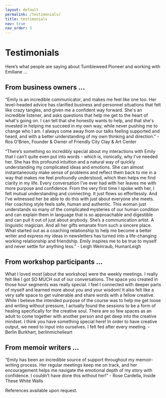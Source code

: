 ```yaml
---
layout: default
permalink: /testimonials/
title: testimonials
nav: true
nav_order: 3
---
```


# Testimonials 

Here’s what people are saying about Tumbleweed Pioneer and working with Emiliane … 

## From business owners … 
“Emily is an incredible communicator, and makes me feel like one too. Her level-headed advice has clarified business and personnel situations that felt like crazy tangles, and given me a confident way forward. She's an incredible listener, and asks questions that help me get to the heart of what's going on. I can tell that she honestly wants to help, and that she's invested in helping me succeed in my own way, while never pushing me to change who I am. I always come away from our talks feeling supported and heard, and with a better understanding of my own thinking and direction.” - Ros O’Brien, Founder & Owner of Friendly City Clay & Art Center 

“There’s something so incredibly special about my interactions with Emily that I can’t quite even put into words - which is,  ironically, why I've needed her. She has this profound intuition and a natural way of quickly understanding my complicated ideas and emotions.  She can almost instantaneously make sense of problems and reflect them back to me in a way that makes me feel profoundly understood, which then helps me find clarity in my life. Every conversation I’ve ever had with her leaves me with more purpose and confidence. From the very first time I spoke with her, I felt mutual understanding and connecting. It just flows so effortlessly. And I’ve witnessed her be able to do this with just about everyone she meets. 
Her coaching style feels safe, human and authentic. This woman just understands so many of the complicated mysteries of our human condition and can explain them in language that is so approachable and digestible and can pull it out of just about anybody. She’s a communication artist. A linguistic magician. And all her gifts emanate from such a sincere place. What started out as a coaching relationship to help me become a better writer and express my ideas in newsletters has turned into a life-changing working relationship and friendship. Emily inspires me to be true to myself and never settle for anything less.” - Leigh Weinraub, HumanLeigh

## From workshop participants … 
What I loved most [about the workshop] were the weekly meetings. I really felt like I got SO MUCH out of our conversations. The space you created in those hour segments was really special. I feel I connected with deeper parts of myself and learned more about you and your wisdom! It also felt like a very safe space to get vulnerable and share words with a fellow creative. While I believe the intended purpose of the course was to help me get loose and writing without pressure, I actually found the sessions to be a form of healing specifically for the creative soul. There are so few spaces as an adult to come together with another person and get deep into the creative mindset. I think you have something special here! In order to have creative output, we need to input into ourselves. I felt fed after every meeting. - Berlin Burkhart, berlinmichelleart

## From memoir writers … 
“Emily has been an incredible source of support throughout my memoir-writing process. Her regular meetings keep me on track, and her encouragement helps me navigate the emotional depth of my story with confidence. I couldn’t have done this without her!” - Rose Cardella, Inside These White Walls 


References available upon request. 

